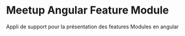 # Meetup Angular Feature Module
Appli de support pour la présentation des features Modules en angular
